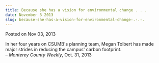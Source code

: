 ```yaml
---
title: Because she has a vision for environmental change . . .
date: November 3 2013
slug: because-she-has-a-vision-for-environmental-change-.-.-.
---
```


 



<span class="date">Posted on Nov 03, 2013    </span>
<p>In her four years on CSUMB&apos;s planning team, Megan Tolbert has
made major strides in reducing the campus&apos; carbon
footprint.&#xA0;<br>
&#x2013; <em>Monterey County Weekly</em>, Oct. 31, 2013</br></p>





 
